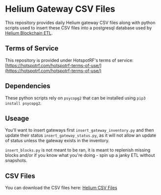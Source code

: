 # Helium Gateway CSV Files

This repository provides daily Helium gateway CSV files along with python scripts used to insert these CSV files into a postgresql database used by [Helium Blockchain ETL](https://github.com/helium/blockchain-etl "Helium Blockchain ETL").

## Terms of Service

This repository is provided under HotspotRF's terms of service: [https://hotspotrf.com/hotspotrf-terms-of-use/](https://hotspotrf.com/hotspotrf-terms-of-use/)

## Dependencies

These python scripts rely on `psycopg2` that can be installed using `pip3 install psycopg2`.

## Useage

You'll want to insert gateways first `insert_gateway_inventory.py` and then update their status `insert_gateway_status.py`, as it will not allow an update of status unless the gateway exists in the inventory.

`insert_blocks.py` is not meant to be ran, it is meant to replenish missing blocks and/or if you know what you're doing - spin up a janky ETL without snapshots.

## CSV Files

You can download the CSV files here: [Helium CSV Files](https://storage.googleapis.com/hotspotrf_csv_files/2022-04-23-00-00-01_files.zip "Helium CSV Files")
